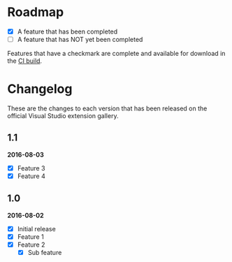 # Roadmap

- [x] A feature that has been completed
- [ ] A feature that has NOT yet been completed

Features that have a checkmark are complete and available for
download in the
[CI build](http://vsixgallery.com/extension/3f0e7a25-a178-46c6-b123-11006018f774/).

# Changelog

These are the changes to each version that has been released
on the official Visual Studio extension gallery.

## 1.1

**2016-08-03**

- [x] Feature 3
- [x] Feature 4

## 1.0

**2016-08-02**

- [x] Initial release
- [x] Feature 1
- [x] Feature 2
  - [x] Sub feature